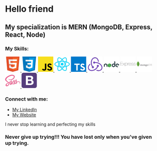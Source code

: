 # Hello friend

## My specialization is MERN (MongoDB, Express, React, Node)

### My Skills:

<a href="https://en.wikipedia.org/wiki/HTML">![HTML Logo](./pics/50x50/HTML.png 'HTML')
</a> <a href="https://en.wikipedia.org/wiki/CSS">![CSS Logo](./pics/50x50/CSS.png 'CSS')
</a> <a href="https://en.wikipedia.org/wiki/JavaScript">![JavaScript Logo](./pics/50x50/JS.png 'JavaScript')
</a> <a href="https://en.wikipedia.org/wiki/React_(JavaScript_library)">![ReactJS Logo](./pics/50x50/React.png 'ReactJS')
</a> <a href="https://en.wikipedia.org/wiki/TypeScript">![TypeScript Logo](./pics/50x50/TS.png 'TypeScript')
</a> <a href="https://en.wikipedia.org/wiki/Redux_(JavaScript_library)">![Redux Logo](./pics/50x50/Redux.png 'Redux')
</a> <a href="https://en.wikipedia.org/wiki/Node.js">![NodeJS Logo](./pics/50x50/node.png 'NodeJS')
</a> <a href="https://en.wikipedia.org/wiki/Express.js">![ExpressJS Logo](./pics/50x50/express.png 'ExpressJS')
</a> <a href="https://en.wikipedia.org/wiki/MongoDB">![MongoDB Logo](./pics/50x50/MongoDB.png 'MongoDB')
</a> <a href="https://en.wikipedia.org/wiki/Sass_(stylesheet_language)">![SASS Logo](./pics/50x50/SASS.png 'SASS')
</a> <a href="https://en.wikipedia.org/wiki/Bootstrap_(front-end_framework)">![Bootstrap Logo](./pics/50x50/Bootstrap.png 'Bootstrap')
</a>

### Connect with me:

<ul>
  <li>
    <a href="https://www.linkedin.com/in/vadim-fthv/">My LinkedIn</a> 
  </li>
  <li>
    <a href="https://ynv-dev.netlify.app/">My Website</a>
  </li>
</ul>

I never stop learning and perfecting my skills

### Never give up trying!!! You have lost only when you've given up trying.
